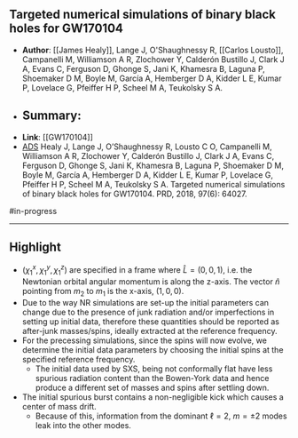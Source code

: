 ## Targeted numerical simulations of binary black holes for GW170104

- **Author**: [[James Healy]], Lange J, O'Shaughnessy R, [[Carlos Lousto]], Campanelli M, Williamson A R, Zlochower Y, Calderón Bustillo J, Clark J A, Evans C, Ferguson D, Ghonge S, Jani K, Khamesra B, Laguna P, Shoemaker D M, Boyle M, Garcı́a A, Hemberger D A, Kidder L E, Kumar P, Lovelace G, Pfeiffer H P, Scheel M A, Teukolsky S A.
- **Summary**:
	- 
- **Link**: [[GW170104]]
- [ADS](https://ui.adsabs.harvard.edu/abs/2018PhRvD..97f4027H) Healy J, Lange J, O’Shaughnessy R, Lousto C O, Campanelli M, Williamson A R, Zlochower Y, Calderón Bustillo J, Clark J A, Evans C, Ferguson D, Ghonge S, Jani K, Khamesra B, Laguna P, Shoemaker D M, Boyle M, Garcı́a A, Hemberger D A, Kidder L E, Kumar P, Lovelace G, Pfeiffer H P, Scheel M A, Teukolsky S A. Targeted numerical simulations of binary black holes for GW170104. PRD, 2018, 97(6): 64027.

#in-progress 
___

## Highlight

- $\left(\chi_{1}^{x}, \chi_{1}^{y}, \chi_{1}^{z}\right)$ are specified in a frame where $\hat{L}=(0,0,1)$, i.e. the Newtonian orbital angular momentum is along the z-axis. The vector $\hat{n}$ pointing from $m_{2}$ to $m_{1}$ is the x-axis, $(1,0,0)$.
- Due to the way NR simulations are set-up the initial parameters can change due to the presence of junk radiation and/or imperfections in setting up initial data, therefore these quantities should be reported as after-junk masses/spins, ideally extracted at the reference frequency.
- For the precessing simulations, since the spins will now evolve, we determine the initial data parameters by choosing the initial spins at the specified reference frequency.
	- The initial data used by SXS, being not conformally flat have less spurious radiation content than the Bowen-York data and hence produce a different set of masses and spins after settling down.
- The initial spurious burst contains a non-negligible kick which causes a center of mass drift.
	- Because of this, information from the dominant $\ell=2$, $m=\pm 2$ modes leak into the other modes.


